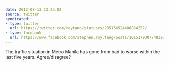 ```yaml
---
date: 2012-08-13 23:23:02
source: twitter
syndicated:
- type: twitter
  url: https://twitter.com/roytang/statuses/235154524480864257/
- type: facebook
  url: https://www.facebook.com/stephen.roy.tang/posts/10151793077483912
---
```


The traffic situation in Metro Manila has gone from bad to worse within the last five years. Agree/disagree?